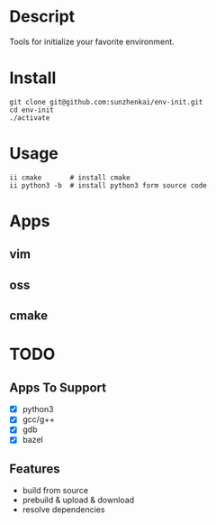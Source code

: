 # Descript
Tools for initialize your favorite environment.

# Install
```shell
git clone git@github.com:sunzhenkai/env-init.git
cd env-init
./activate
```
# Usage
```shell
ii cmake       # install cmake
ii python3 -b  # install python3 form source code
```

# Apps
## vim
## oss
## cmake

# TODO
## Apps To Support
- [x] python3
- [x] gcc/g++
- [x] gdb
- [x] bazel

## Features
- build from source
- prebuild & upload & download
- resolve dependencies